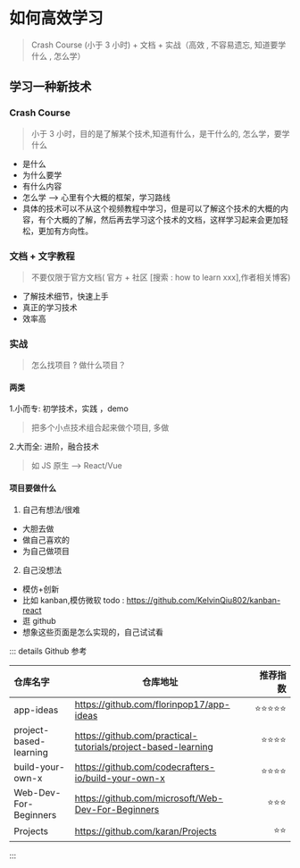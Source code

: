 # 如何高效学习

> Crash Course (小于 3 小时) + 文档 + 实战（高效 , 不容易遗忘, 知道要学什么 , 怎么学）

## 学习一种新技术

### Crash Course

> 小于 3 小时，目的是了解某个技术,知道有什么，是干什么的, 怎么学，要学什么

- 是什么
- 为什么要学
- 有什么内容
- 怎么学 --> 心里有个大概的框架，学习路线
- 具体的技术可以不从这个视频教程中学习，但是可以了解这个技术的大概的内容，有个大概的了解，然后再去学习这个技术的文档，这样学习起来会更加轻松，更加有方向性。

### 文档 + 文字教程

> 不要仅限于官方文档( 官方 + 社区 [搜索 : how to learn xxx],作者相关博客)

- 了解技术细节，快速上手
- 真正的学习技术
- 效率高

### 实战

> 怎么找项目 ? 做什么项目？

#### 两类

1.小而专: 初学技术，实践 ，demo

> 把多个小点技术组合起来做个项目, 多做

2.大而全: 进阶，融合技术

> 如 JS 原生 --> React/Vue

#### 项目要做什么

1. 自己有想法/很难

- 大胆去做
- 做自己喜欢的
- 为自己做项目

2. 自己没想法

- 模仿+创新
- 比如 kanban,模仿微软 todo : https://github.com/KelvinQiu802/kanban-react
- 逛 github
- 想象这些页面是怎么实现的，自己试试看

::: details Github 参考

| 仓库名字               | 仓库地址                                                      |   推荐指数 |
| :--------------------- | ------------------------------------------------------------- | ---------: |
| app-ideas              | https://github.com/florinpop17/app-ideas                      | ⭐⭐⭐⭐⭐ |
| project-based-learning | https://github.com/practical-tutorials/project-based-learning |   ⭐⭐⭐⭐ |
| build-your-own-x       | https://github.com/codecrafters-io/build-your-own-x           |   ⭐⭐⭐⭐ |
| Web-Dev-For-Beginners  | https://github.com/microsoft/Web-Dev-For-Beginners            |     ⭐⭐⭐ |
| Projects               | https://github.com/karan/Projects                             |       ⭐⭐ |

:::
